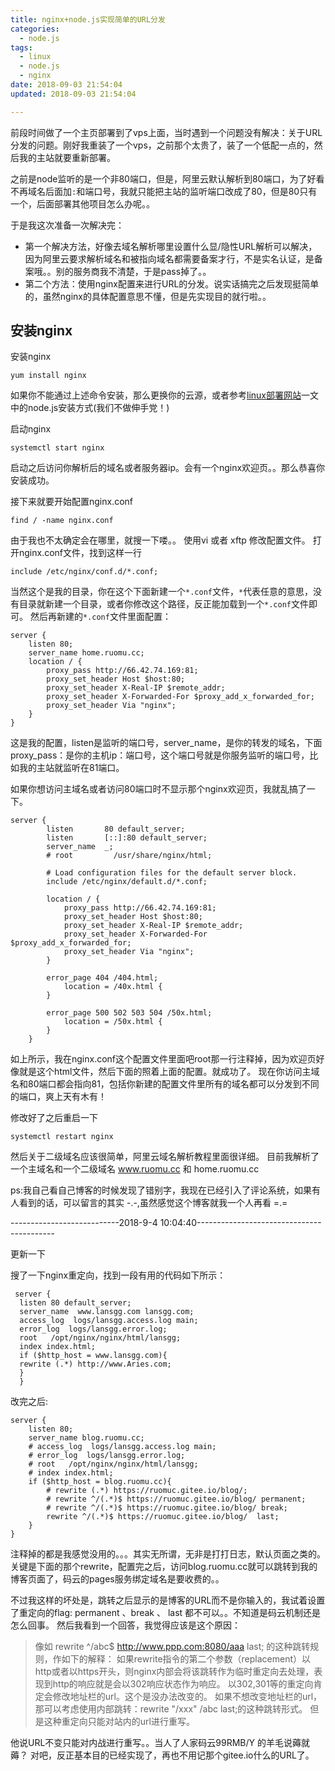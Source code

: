 ```yaml
---
title: nginx+node.js实现简单的URL分发
categories:
  - node.js
tags:
  - linux
  - node.js
  - nginx
date: 2018-09-03 21:54:04
updated: 2018-09-03 21:54:04

---
```

前段时间做了一个主页部署到了vps上面，当时遇到一个问题没有解决：关于URL分发的问题。刚好我重装了一个vps，之前那个太贵了，装了一个低配一点的，然后我的主站就要重新部署。

之前是node监听的是一个非80端口，但是，阿里云默认解析到80端口，为了好看不再域名后面加`:`和端口号，我就只能把主站的监听端口改成了80，但是80只有一个，后面部署其他项目怎么办呢。。

于是我这次准备一次解决完：
- 第一个解决方法，好像去域名解析哪里设置什么显/隐性URL解析可以解决，因为阿里云要求解析域名和被指向域名都需要备案才行，不是实名认证，是备案哦。。别的服务商我不清楚，于是pass掉了。。
- 第二个方法：使用nginx配置来进行URL的分发。说实话搞完之后发现挺简单的，虽然nginx的具体配置意思不懂，但是先实现目的就行啦。。

## 安装nginx
安装nginx
```
yum install nginx
```
如果你不能通过上述命令安装，那么更换你的云源，或者参考[linux部署网站](https://ruomuc.gitee.io/blog/2018/08/13/linux%E9%83%A8%E7%BD%B2%E7%BD%91%E7%AB%99/)一文中的node.js安装方式(我们不做伸手党！)

启动nginx
```
systemctl start nginx
```
启动之后访问你解析后的域名或者服务器ip。会有一个nginx欢迎页。。那么恭喜你安装成功。

接下来就要开始配置nginx.conf
```
find / -name nginx.conf
```
由于我也不太确定会在哪里，就搜一下喽。。
使用vi 或者 xftp 修改配置文件。
打开nginx.conf文件，找到这样一行
```
include /etc/nginx/conf.d/*.conf;
```
当然这个是我的目录，你在这个下面新建一个`*.conf`文件，`*`代表任意的意思，没有目录就新建一个目录，或者你修改这个路径，反正能加载到一个`*.conf`文件即可。
然后再新建的`*.conf`文件里面配置：
```
server {
    listen 80;
    server_name home.ruomu.cc;
    location / {
        proxy_pass http://66.42.74.169:81;
        proxy_set_header Host $host:80;
        proxy_set_header X-Real-IP $remote_addr;
        proxy_set_header X-Forwarded-For $proxy_add_x_forwarded_for;
        proxy_set_header Via "nginx";
    }
}

```

这是我的配置，listen是监听的端口号，server_name，是你的转发的域名，下面proxy_pass：是你的主机ip：端口号，这个端口号就是你服务监听的端口号，比如我的主站就监听在81端口。

如果你想访问主域名或者访问80端口时不显示那个nginx欢迎页，我就乱搞了一下。
```
server {
        listen       80 default_server;
        listen       [::]:80 default_server;
        server_name  _;
        # root         /usr/share/nginx/html;

        # Load configuration files for the default server block.
        include /etc/nginx/default.d/*.conf;

        location / {
            proxy_pass http://66.42.74.169:81;
            proxy_set_header Host $host:80;
            proxy_set_header X-Real-IP $remote_addr;
            proxy_set_header X-Forwarded-For $proxy_add_x_forwarded_for;
            proxy_set_header Via "nginx";
        }

        error_page 404 /404.html;
            location = /40x.html {
        }

        error_page 500 502 503 504 /50x.html;
            location = /50x.html {
        }
    }
```
如上所示，我在nginx.conf这个配置文件里面吧root那一行注释掉，因为欢迎页好像就是这个html文件，然后下面的照着上面的配置。就成功了。
现在你访问主域名和80端口都会指向81，包括你新建的配置文件里所有的域名都可以分发到不同的端口，爽上天有木有！

修改好了之后重启一下
```
systemctl restart nginx
```
然后关于二级域名应该很简单，阿里云域名解析教程里面很详细。
目前我解析了一个主域名和一个二级域名
www.ruomu.cc  和  home.ruomu.cc

ps:我自己看自己博客的时候发现了错别字，我现在已经引入了评论系统，如果有人看到的话，可以留言的其实 -.-,虽然感觉这个博客就我一个人再看 =.=




---------------------------2018-9-4 10:04:40------------------------------------------
<!--more-->
更新一下

搜了一下nginx重定向，找到一段有用的代码如下所示：
```
 server {
  listen 80 default_server;
  server_name  www.lansgg.com lansgg.com;
  access_log  logs/lansgg.access.log main;
  error_log  logs/lansgg.error.log;
  root   /opt/nginx/nginx/html/lansgg;
  index index.html;
  if ($http_host = www.lansgg.com){
  rewrite (.*) http://www.Aries.com;
  }
  }
```
改完之后:
```
server {
    listen 80;
    server_name blog.ruomu.cc;
    # access_log  logs/lansgg.access.log main;
    # error_log  logs/lansgg.error.log;
    # root   /opt/nginx/nginx/html/lansgg;
    # index index.html;
    if ($http_host = blog.ruomu.cc){
        # rewrite (.*) https://ruomuc.gitee.io/blog/;
        # rewrite ^/(.*)$ https://ruomuc.gitee.io/blog/ permanent;
        # rewrite ^/(.*)$ https://ruomuc.gitee.io/blog/ break;
        rewrite ^/(.*)$ https://ruomuc.gitee.io/blog/  last;
    }
}
```
注释掉的都是我感觉没用的。。。其实无所谓，无非是打打日志，默认页面之类的。
关键是下面的那个rewrite，配置完之后，访问blog.ruomu.cc就可以跳转到我的博客页面了，码云的pages服务绑定域名是要收费的。。

不过我这样的坏处是，跳转之后显示的是博客的URL而不是你输入的，我试着设置了重定向的flag: permanent 、break 、 last 都不可以。。不知道是码云机制还是怎么回事。
然后我看到一个回答，我觉得应该是这个原因：
>像如
rewrite ^/abc$ http://www.ppp.com:8080/aaa last;
的这种跳转规则，作如下的解释：
如果rewrite指令的第二个参数（replacement）以http或者以https开头，则nginx内部会将该跳转作为临时重定向去处理，表现到http的响应就是会以302响应状态作为响应。
以302,301等的重定向肯定会修改地址栏的url。这个是没办法改变的。
如果不想改变地址栏的url，那可以考虑使用内部跳转：rewrite "/xxx" /abc last;的这种跳转形式。
但是这种重定向只能对站内的url进行重写。

他说URL不变只能对内战进行重写。。当人了人家码云99RMB/Y 的羊毛说薅就薅？ 对吧，反正基本目的已经实现了，再也不用记那个gitee.io什么的URL了。